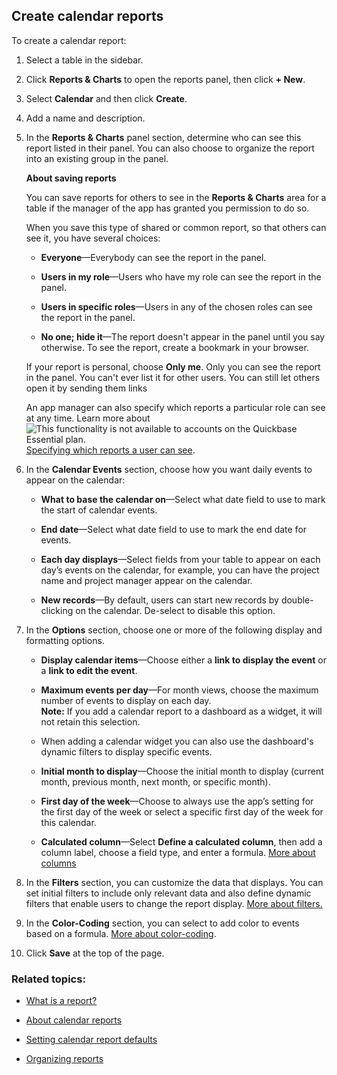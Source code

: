 ## Create calendar reports

To create a calendar report:

1.  Select a table in the sidebar.
    
2.  Click **Reports & Charts** to open the reports panel, then click **\+ New**.
    
3.  Select **Calendar** and then click **Create**.
    
4.  Add a name and description.
    
5.  In the **Reports & Charts** panel section, determine who can see this report listed in their panel. You can also choose to organize the report into an existing group in the panel.
    
    **About saving reports**
    
    You can save reports for others to see in the **Reports & Charts** area for a table if the manager of the app has granted you permission to do so.
    
    When you save this type of shared or common report, so that others can see it, you have several choices:
    
    -   **Everyone**—Everybody can see the report in the panel.
        
    -   **Users in my role**—Users who have my role can see the report in the panel.
        
    -   **Users in specific roles**—Users in any of the chosen roles can see the report in the panel.
        
    -   **No one; hide it**—The report doesn't appear in the panel until you say otherwise. To see the report, create a bookmark in your browser.
        
    
    If your report is personal, choose **Only me**. Only you can see the report in the panel. You can't ever list it for other users. You can still let others open it by sending them links
    
    An app manager can also specify which reports a particular role can see at any time. Learn more about  ![](https://helpv2.quickbase.com/hc/article_attachments/28605157774868 "This functionality  is not available to accounts on the Quickbase Essential plan.")[Specifying which reports a user can see](https://helpv2.quickbase.com/hc/en-us/articles/4570384081556-Specifying-which-reports-a-user-can-see-).
    
6.  In the **Calendar Events** section, choose how you want daily events to appear on the calendar:
    
    -   **What to base the calendar on**—Select what date field to use to mark the start of calendar events.
        
    -   **End date**—Select what date field to use to mark the end date for events.
        
    -   **Each day displays**—Select fields from your table to appear on each day’s events on the calendar, for example, you can have the project name and project manager appear on the calendar.
        
    -   **New records**—By default, users can start new records by double-clicking on the calendar. De-select to disable this option.
        
7.  In the **Options** section, choose one or more of the following display and formatting options.
    
    -   **Display calendar items**—Choose either a **link to display the event** or a **link to edit the event**.
        
    -   **Maximum events per day**—For month views, choose the maximum number of events to display on each day.  
        **Note:** If you add a calendar report to a dashboard as a widget, it will not retain this selection.
        
    -   When adding a calendar widget you can also use the dashboard's dynamic filters to display specific events.
        
    -   **Initial month to display**—Choose the initial month to display (current month, previous month, next month, or specific month).
        
    -   **First day of the week**—Choose to always use the app’s setting for the first day of the week or select a specific first day of the week for this calendar.
        
    -   **Calculated column**—Select **Define a calculated column**, then add a column label, choose a field type, and enter a formula. [More about columns](https://helpv2.quickbase.com/hc/en-us/articles/4570310548628-Columns-to-Display-)
        
8.  In the **Filters** section, you can customize the data that displays. You can set initial filters to include only relevant data and also define dynamic filters that enable users to change the report display. [More about filters.](https://helpv2.quickbase.com/hc/en-us/articles/4570137000980-Filter-Records-)
    
9.  In the **Color-Coding** section, you can select to add color to events based on a formula. [More about color-coding](https://helpv2.quickbase.com/hc/en-us/articles/4570391002260-Color-coding-in-reports-).
    
10.  Click **Save** at the top of the page.
    

### Related topics:

-   [What is a report?](https://helpv2.quickbase.com/hc/en-us/articles/4570317429908-About-reports-and-charts-)
    
-   [About calendar reports](https://helpv2.quickbase.com/hc/en-us/articles/4570298652052-About-Calendar-Reports-)
    
-   [Setting calendar report defaults](https://helpv2.quickbase.com/hc/en-us/articles/4570316978324-Set-Calendar-Defaults-)
    
-   [Organizing reports](https://helpv2.quickbase.com/hc/en-us/articles/4570407864980-Organizing-reports-)